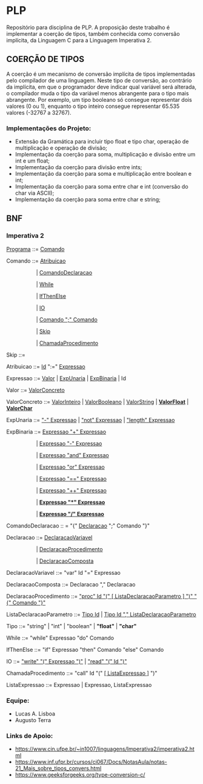 # PLP
Repositório para disciplina de PLP. A proposição deste trabalho é implementar a coerção de tipos, também conhecida como conversão implícita, da Linguagem C para a Linguagem Imperativa 2. 

## COERÇÃO DE TIPOS
A coerção é um mecanismo de conversão implícita de tipos implementadas pelo compilador de uma linguagem. Neste tipo de conversão, ao contrário da implícita, em que o programador deve indicar qual variável será alterada, o compilador muda o tipo da variável menos abrangente para o tipo mais abrangente. Por exemplo, um tipo booleano só consegue representar dois valores (0 ou 1), enquanto o tipo inteiro consegue representar 65.535 valores (-32767 a 32767). 

### Implementações do Projeto:
- Extensão da Gramática para incluir tipo float e tipo char, operação de multiplicação e operação de divisão;
- Implementação da coerção para soma, multiplicação e divisão entre um int e um float;
- Implementação da coerção para divisão entre ints;
- Implementação da coerção para soma e multiplicação entre boolean e int;
- Implementação da coerção para soma entre char e int (conversão do char via ASCII);
- Implementação da coerção para soma entre char e string;

## BNF
<h3>Imperativa 2</h3>

[Programa](PLP/Imperativa2/src/li2/plp/imperative2/Programa.java) ::= [Comando](PLP/Imperativa2/src/li2/plp/imperative1/command/Comando.java )

Comando ::= [Atribuicao](PLP/Imperativa2/src/li2/plp/imperative1/command/Atribuicao.java)

&emsp; &emsp; &emsp; &emsp;  &ensp;| [ComandoDeclaracao](PLP/Imperativa2/src/li2/plp/imperative1/command/ComandoDeclaracao.java)

&emsp; &emsp; &emsp; &emsp;  &ensp;| [While](PLP/Imperativa2/src/li2/plp/imperative1/command/While.java)

&emsp; &emsp; &emsp; &emsp;  &ensp;| [IfThenElse](PLP/Imperativa2/src/li2/plp/imperative1/command/IfThenElse.java)

&emsp; &emsp; &emsp; &emsp;  &ensp;| [IO](PLP/Imperativa2/src/li2/plp/imperative1/command/IO.java)

&emsp; &emsp; &emsp; &emsp;  &ensp;| [Comando ";" Comando](PLP/Imperativa2/src/li2/plp/imperative1/command/SequenciaComando.java)

&emsp; &emsp; &emsp; &emsp;  &ensp;| [Skip](PLP/Imperativa2/src/li2/plp/imperative1/command/Skip.java)

&emsp; &emsp; &emsp; &emsp;  &ensp;| [ChamadaProcedimento](PLP/Imperativa2/src/li2/plp/imperative2/command/ChamadaProcedimento.java)

Skip ::= 

Atribuicao ::= [Id](PLP/Imperativa2/src/li2/plp/expressions2/expression/Id.java) ":=" [Expressao](PLP/Imperativa2/src/li2/plp/expressions2/expression/Expressao.java)

Expressao ::= [Valor](PLP/Imperativa2/src/li2/plp/expressions2/expression/Valor.java) | [ExpUnaria](PLP/Imperativa2/src/li2/plp/expressions2/expression/ExpUnaria.java) | [ExpBinaria](PLP/Imperativa2/src/li2/plp/expressions2/expression/ExpBinaria.java ) | Id

Valor ::= [ValorConcreto](PLP/Imperativa2/src/li2/plp/expressions2/expression/ValorConcreto.java)

ValorConcreto ::= [ValorInteiro](PLP/Imperativa2/src/li2/plp/expressions2/expression/ValorInteiro.java ) 
| [ValorBooleano](PLP/Imperativa2/src/li2/plp/expressions2/expression/ValorBooleano.java) 
| [ValorString](PLP/Imperativa2/src/li2/plp/expressions2/expression/ValorString.java) 
| [**ValorFloat**](PLP/Imperativa2/src/li2/plp/expressions2/expression/ValorFloat.java)
| [**ValorChar**](PLP/Imperativa2/src/li2/plp/expressions2/expression/ValorChar.java)

ExpUnaria ::= ["-" Expressao](PLP/Imperativa2/src/li2/plp/expressions2/expression/ExpMenos.java ) | ["not" Expressao](PLP/Imperativa2/src/li2/plp/expressions2/expression/ExpNot.java) | ["length" Expressao](PLP/Imperativa2/src/li2/plp/expressions2/expression/ExpLength.java)

ExpBinaria ::=  [Expressao "+" Expressao](PLP/Imperativa2/src/li2/plp/expressions2/expression/ExpSoma.java)

&emsp; &emsp; &emsp; &emsp;  &ensp;| [Expressao "-" Expressao](PLP/Imperativa2/src/li2/plp/expressions2/expression/ExpSub.java)

&emsp; &emsp; &emsp; &emsp;  &ensp;| [Expressao "and" Expressao](PLP/Imperativa2/src/li2/plp/expressions2/expression/ExpAnd.java)

&emsp; &emsp; &emsp; &emsp;  &ensp;| [Expressao "or" Expressao](PLP/Imperativa2/src/li2/plp/expressions2/expression/ExpOr.java)

&emsp; &emsp; &emsp; &emsp;  &ensp;| [Expressao "==" Expressao](PLP/Imperativa2/src/li2/plp/expressions2/expression/ExpEquals.java)

&emsp; &emsp; &emsp; &emsp;  &ensp;| [Expressao "++" Expressao](PLP/Imperativa2/src/li2/plp/expressions2/expression/ExpConcat.java)

&emsp; &emsp; &emsp; &emsp;  &ensp;| [**Expressao "*" Expressao**](PLP/Imperativa2/src/li2/plp/expressions2/expression/ExpMult.java)

&emsp; &emsp; &emsp; &emsp;  &ensp;| [**Expressao "/" Expressao**](PLP/Imperativa2/src/li2/plp/expressions2/expression/ExpDiv.java)

ComandoDeclaracao :: = "{" [Declaracao](PLP/Imperativa2/src/li2/plp/imperative1/declaration/Declaracao.java) ";" Comando "}"

Declaracao ::= [DeclaracaoVariavel](PLP/Imperativa2/src/li2/plp/imperative1/declaration/DeclaracaoVariavel.java)

&emsp; &emsp; &emsp; &emsp;  &ensp;| [DeclaracaoProcedimento](PLP/Imperativa2/src/li2/plp/imperative2/declaration/DeclaracaoProcedimento.java)

&emsp; &emsp; &emsp; &emsp;  &ensp;| [DeclaracaoComposta](PLP/Imperativa2/src/li2/plp/imperative1/declaration/DeclaracaoComposta.java)

DeclaracaoVariavel ::= "var" Id "=" Expressao 

DeclaracaoComposta ::= Declaracao "," Declaracao

DeclaracaoProcedimento ::= ["proc" Id "(" [ ListaDeclaracaoParametro ] ")" "{" Comando "}"](PLP/Imperativa2/src/li2/plp/imperative2/declaration/DeclaracaoProcedimento.java)

ListaDeclaracaoParametro ::= [Tipo Id](PLP/Imperativa2/src/li2/plp/imperative2/declaration/DeclaracaoParametro.java) | [Tipo Id "," ListaDeclaracaoParametro](PLP/Imperativa2/src/li2/plp/imperative2/declaration/ListaDeclaracaoParametro.java)

Tipo ::= "string" | "int" | "boolean" | **"float"** | **"char"**

While ::= "while" Expressao "do" Comando

IfThenElse ::= "if" Expressao "then" Comando "else" Comando

IO ::= ["write" "(" Expressao ")"](PLP/Imperativa2/src/li2/plp/imperative1/command/Write.java) | ["read" "(" Id ")"](PLP/Imperativa2/src/li2/plp/imperative1/command/Read.java)

ChamadaProcedimento ::= "call" Id "(" [[ ListaExpressao ]](PLP/Imperativa2/src/li2/plp/imperative2/command/ListaExpressao.java) ")" 

ListaExpressao ::= Expressao | Expressao, ListaExpressao

### Equipe:
- Lucas A. Lisboa
- Augusto Terra

### Links de Apoio:
- https://www.cin.ufpe.br/~in1007/linguagens/Imperativa2/imperativa2.html
- https://www.inf.ufpr.br/cursos/ci067/Docs/NotasAula/notas-21_Mais_sobre_tipos_convers.html
- https://www.geeksforgeeks.org/type-conversion-c/
